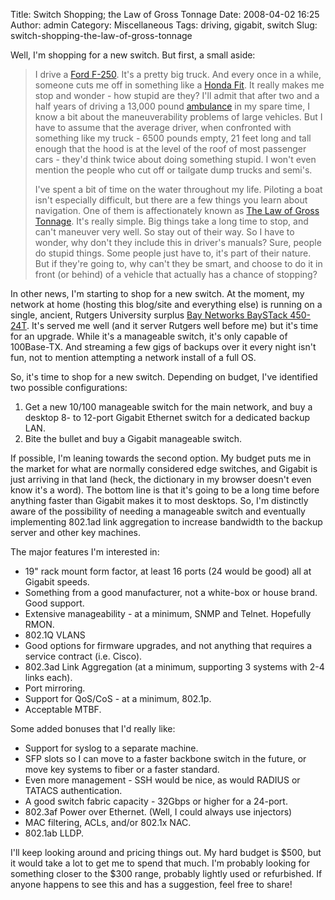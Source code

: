 Title: Switch Shopping; the Law of Gross Tonnage
Date: 2008-04-02 16:25
Author: admin
Category: Miscellaneous
Tags: driving, gigabit, switch
Slug: switch-shopping-the-law-of-gross-tonnage

Well, I'm shopping for a new switch. But first, a small aside:  

> I drive a [Ford
> F-250](http://www.jasonantman.com/wiki/index.php/Image:TruckMed.jpg).
> It's a pretty big truck. And every once in a while, someone cuts me
> off in something like a [Honda
> Fit](http://automobiles.honda.com/fit/). It really makes me stop and
> wonder - how stupid are they? I'll admit that after two and a half
> years of driving a 13,000 pound
> [ambulance](http://www.midlandparkambulance.com/albums/The%20New%20588.php)
> in my spare time, I know a bit about the maneuverability problems of
> large vehicles. But I have to assume that the average driver, when
> confronted with something like my truck - 6500 pounds empty, 21 feet
> long and tall enough that the hood is at the level of the roof of most
> passenger cars - they'd think twice about doing something stupid. I
> won't even mention the people who cut off or tailgate dump trucks and
> semi's.
>
> I've spent a bit of time on the water throughout my life. Piloting a
> boat isn't especially difficult, but there are a few things you learn
> about navigation. One of them is affectionately known as [The Law of
> Gross Tonnage](http://www.auxguidanceskills.info/press/bigger.html).
> It's really simple. Big things take a long time to stop, and can't
> maneuver very well. So stay out of their way. So I have to wonder, why
> don't they include this in driver's manuals? Sure, people do stupid
> things. Some people just have to, it's part of their nature. But if
> they're going to, why can't they be smart, and choose to do it in
> front (or behind) of a vehicle that actually has a chance of stopping?

In other news, I'm starting to shop for a new switch. At the moment, my
network at home (hosting this blog/site and everything else) is running
on a single, ancient, Rutgers University surplus [Bay Networks BaySTack
450-24T](http://www.jasonantman.com/wiki/index.php/BayStack_450-24T).
It's served me well (and it server Rutgers well before me) but it's time
for an upgrade. While it's a manageable switch, it's only capable of
100Base-TX. And streaming a few gigs of backups over it every night
isn't fun, not to mention attempting a network install of a full OS.

So, it's time to shop for a new switch. Depending on budget, I've
identified two possible configurations:

1.  Get a new 10/100 manageable switch for the main network, and buy a
    desktop 8- to 12-port Gigabit Ethernet switch for a dedicated backup
    LAN.
2.  Bite the bullet and buy a Gigabit manageable switch.

If possible, I'm leaning towards the second option. My budget puts me in
the market for what are normally considered edge switches, and Gigabit
is just arriving in that land (heck, the dictionary in my browser
doesn't even know it's a word). The bottom line is that it's going to be
a long time before anything faster than Gigabit makes it to most
desktops. So, I'm distinctly aware of the possibility of needing a
manageable switch and eventually implementing 802.1ad link aggregation
to increase bandwidth to the backup server and other key machines.

The major features I'm interested in:

-   19" rack mount form factor, at least 16 ports (24 would be good) all
    at Gigabit speeds.
-   Something from a good manufacturer, not a white-box or house brand.
    Good support.
-   Extensive manageability - at a minimum, SNMP and Telnet. Hopefully
    RMON.
-   802.1Q VLANS
-   Good options for firmware upgrades, and not anything that requires a
    service contract (i.e. Cisco).
-   802.3ad Link Aggregation (at a minimum, supporting 3 systems with
    2-4 links each).
-   Port mirroring.
-   Support for QoS/CoS - at a minimum, 802.1p.
-   Acceptable MTBF.

Some added bonuses that I'd really like:

-   Support for syslog to a separate machine.
-   SFP slots so I can move to a faster backbone switch in the future,
    or move key systems to fiber or a faster standard.
-   Even more management - SSH would be nice, as would RADIUS or TATACS
    authentication.
-   A good switch fabric capacity - 32Gbps or higher for a 24-port.
-   802.3af Power over Ethernet. (Well, I could always use injectors)
-   MAC filtering, ACLs, and/or 802.1x NAC.
-   802.1ab LLDP.

I'll keep looking around and pricing things out. My hard budget is $500,
but it would take a lot to get me to spend that much. I'm probably
looking for something closer to the $300 range, probably lightly used or
refurbished. If anyone happens to see this and has a suggestion, feel
free to share!
